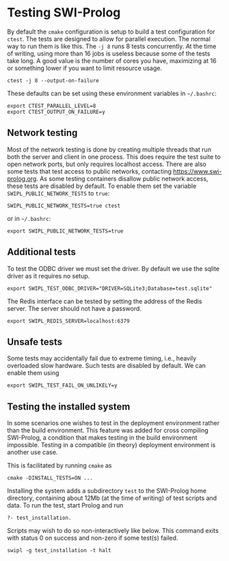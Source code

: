 # Testing SWI-Prolog

By  default  the  `cmake`  configuration  is   setup  to  build  a  test
configuration for `ctest`. The tests are  designed to allow for parallel
execution. The normal way to run them is   like  this. The `-j 8` runs 8
tests concurrently. At the time of writing,   using more than 16 jobs is
useless because some of the tests take long.  A good value is the number
of cores you have, maximizing at 16 or   something  lower if you want to
limit resource usage.

    ctest -j 8 --output-on-failure

These  defaults  can  be  set  using   these  environment  variables  in
`~/.bashrc`:

    export CTEST_PARALLEL_LEVEL=8
    export CTEST_OUTPUT_ON_FAILURE=y


## Network testing

Most of the network testing is done   by  creating multiple threads that
run both the server and client  in   one  process. This does require the
test suite to open network ports,   but  only requires localhost access.
There  are  also  some  tests  that  test  access  to  public  networks,
contacting  https://www.swi-prolog.org.  As  some    testing  containers
disallow public network access, these tests are disabled by default.  To
enable them set the variable `SWIPL_PUBLIC_NETWORK_TESTS` to `true`:

    SWIPL_PUBLIC_NETWORK_TESTS=true ctest

or in `~/.bashrc`:

    export SWIPL_PUBLIC_NETWORK_TESTS=true

## Additional tests

To test the ODBC driver we must set   the  driver. By default we use the
sqlite driver as it requires no setup.

    export SWIPL_TEST_ODBC_DRIVER="DRIVER=SQLite3;Database=test.sqlite"

The Redis interface can be tested by   setting  the address of the Redis
server. The server should not have a password.

    export SWIPL_REDIS_SERVER=localhost:6379

## Unsafe tests

Some tests may accidentally fail due   to  extreme timing, i.e., heavily
overloaded slow hardware. Such tests  are   disabled  by default. We can
enable them using

    export SWIPL_TEST_FAIL_ON_UNLIKELY=y


## Testing the installed system

In some scenarios one  wishes  to   test  in  the deployment environment
rather than the build environment.  This   feature  was  added for cross
compiling SWI-Prolog, a condition  that  makes   testing  in  the  build
environment impossible. Testing in a   compatible (in theory) deployment
environment is another use case.

This is facilitated by running `cmake` as

    cmake -DINSTALL_TESTS=ON ...

Installing the system adds a subdirectory  `test` to the SWI-Prolog home
directory, containing about 12Mb  (at  the   time  of  writing)  of test
scripts and data.  To run the test, start Prolog and run

    ?- test_installation.

Scripts may wish to do  so   non-interactively  like below. This command
exits with status 0 on success and non-zero if some test(s) failed.

    swipl -g test_installation -t halt
